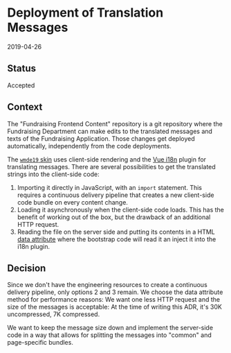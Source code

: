 # Deployment of Translation Messages

2019-04-26

## Status
Accepted

## Context

The "Fundraising Frontend Content" repository is a git repository where the Fundraising Department can make edits to the translated messages and texts of the Fundraising Application. Those changes get deployed automatically, independently from the code deployments.

The [`wmde19` skin](008_Client_Side_Rewrite.md) uses client-side rendering and the [Vue i18n](https://kazupon.github.io/vue-i18n/) plugin for translating messages. There are several possibilities to get the translated strings into the client-side code:

1. Importing it directly in JavaScript, with an `import` statement. This requires a continuous delivery pipeline that creates a new client-side code bundle on every content change.  
2. Loading it asynchronously when the client-side code loads. This has the benefit of working out of the box, but the drawback of an additional HTTP request.
3. Reading the file on the server side and putting its contents in a HTML [data attribute](https://developer.mozilla.org/en-US/docs/Learn/HTML/Howto/Use_data_attributes) where the bootstrap code will read it an inject it into the i18n plugin. 

## Decision
Since we don't have the engineering resources to create a continuous delivery pipeline, only options 2 and 3 remain. We choose the data attribute method for performance reasons: We want one less HTTP request and the size of the messages is acceptable: At the time of writing this ADR, it's 30K uncompressed, 7K compressed. 

We want to keep the message size down and implement the server-side code in a way that allows for splitting the messages into "common" and page-specific bundles.